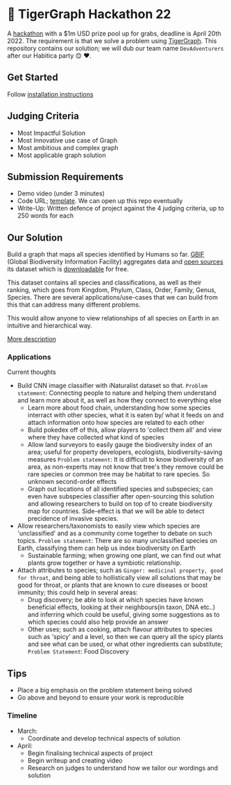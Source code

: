 # 🐯 TigerGraph Hackathon 22

A [hackathon](https://graphforall.devpost.com/) with a $1m USD prize pool up for grabs, deadline is April 20th 2022. The requirement is that we solve a problem using [TigerGraph](https://www.tigergraph.com/). This repository contains our solution; we will dub our team name `DevAdventurers` after our Habitica party :blush: :heart:.

## Get Started

Follow [installation instructions](./installation_instructions.md)

## Judging Criteria

- Most Impactful Solution
- Most Innovative use case of Graph
- Most ambitious and complex graph
- Most applicable graph solution

## Submission Requirements

- Demo video (under 3 minutes)
- Code URL; [template](https://github.com/TigerGraph-DevLabs/graph-for-all-submission-template). We can open up this repo eventually
- Write-Up: Written defence of project against the 4 judging criteria, up to 250 words for each

## Our Solution

Build a graph that maps all species identified by Humans so far. [GBIF](https://www.gbif.org/dataset/d7dddbf4-2cf0-4f39-9b2a-bb099caae36c#description) (Global Biodiversity Information Facility) aggregates data and [open sources](https://hosted-datasets.gbif.org/datasets/backbone/) its dataset which is [downloadable](https://www.gbif.org/dataset/d7dddbf4-2cf0-4f39-9b2a-bb099caae36c) for free.

This dataset contains all species and classifications, as well as their ranking, which goes from Kingdom, Phylum, Class, Order, Family, Genus, Species. There are several applications/use-cases that we can build from this that can address many different problems.

This would allow anyone to view relationships of all species on Earth in an intuitive and hierarchical way.

[More description](./project_description.md)

### Applications

Current thoughts

- Build CNN image classifier with iNaturalist dataset so that. `Problem statement`: Connecting people to nature and helping them understand and learn more about it, as well as how they connect to everything else
  - Learn more about food chain, understanding how some species interract with other species, what it is eaten by/ what it feeds on and attach information onto how species are related to each other
  - Build pokedex off of this, allow players to 'collect them all' and view where they have collected what kind of species
  - Allow land surveyors to easily gauge the biodiversity index of an area; useful for property developers, ecologists, biodiversity-saving measures `Problem statement`: It is difficult to know biodiversity of an area, as non-experts may not know that tree's they remove could be rare species or common tree may be habitat to rare species. So unknown second-order effects
  - Graph out locations of all identified species and subspecies; can even have subspecies classifier after open-sourcing this solution and allowing researchers to build on top of to create biodiversity map for countries. Side-effect is that we will be able to detect precidence of invasive species.
- Allow researchers/taxonomists to easily view which species are 'unclassified' and as a community come together to debate on such topics. `Problem statement`: There are so many unclassified species on Earth, classifying them can help us index biodiversity on Earth
  - Sustainable farming; when growing one plant, we can find out what plants grow together or have a symbiotic relationship.
- Attach attributes to species; such as `Ginger: medicinal property, good for throat`, and being able to hollistically view all solutions that may be good for throat, or plants that are known to cure diseases or boost immunity; this could help in several areas:
  - Drug discovery; be able to look at which species have known beneficial effects, looking at their neighbours(in taxon, DNA etc..) and inferring which could be useful, giving some suggestions as to which species could also help provide an answer
  - Other uses; such as cooking, attach flavour attributes to species such as 'spicy' and a level, so then we can query all the spicy plants and see what can be used, or what other ingredients can substitute; `Problem Statement`: Food Discovery

## Tips

- Place a big emphasis on the problem statement being solved
- Go above and beyond to ensure your work is reproducible

### Timeline

- March:
  - Coordinate and develop technical aspects of solution
- April:
  - Begin finalising technical aspects of project
  - Begin writeup and creating video
  - Research on judges to understand how we tailor our wordings and solution
